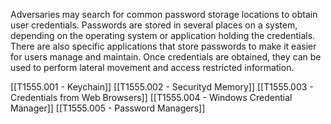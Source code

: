 Adversaries may search for common password storage locations to obtain user credentials. Passwords are stored in several places on a system, depending on the operating system or application holding the credentials. There are also specific applications that store passwords to make it easier for users manage and maintain. Once credentials are obtained, they can be used to perform lateral movement and access restricted information.

[[T1555.001 - Keychain]]
[[T1555.002 - Securityd Memory]]
[[T1555.003 - Credentials from Web Browsers]]
[[T1555.004 - Windows Credential Manager]]
[[T1555.005 - Password Managers]]